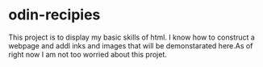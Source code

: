# odin-recipies

This project is to display my basic skills of html. I know how to construct a webpage and  addl inks and images that will be demonstarated here.As of right now I am not too worried about this projet.